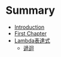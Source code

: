 # Summary

* [Introduction](README.md)
* [First Chapter](chapter1.md)
* [Lambda表達式](lambdabiao-da-shi.md)
  * [遞迴](lambdabiao-da-shi/di-hui.md)

